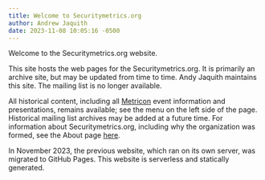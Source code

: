 ```yaml
---
title: Welcome to Securitymetrics.org
author: Andrew Jaquith
date: 2023-11-08 10:05:16 -0500
---
```

Welcome to the Securitymetrics.org website.

This site hosts the web pages for the Securitymetrics.org. It is primarily an archive site, but may be updated from time to time. Andy Jaquith maintains this site. The mailing list is no longer available.

All historical content, including all [Metricon](/categories/metricon) event information and presentations, remains available; see the menu on the left side of the page. Historical mailing list archives may be added at a future time. For information about Securitymetrics.org, including why the organization was formed, see the About page [here](/about).

In November 2023, the previous website, which ran on its own server, was migrated to GitHub Pages. This website is serverless and statically generated.